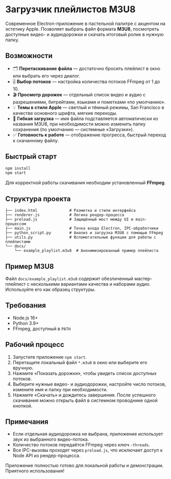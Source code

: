 # Загрузчик плейлистов M3U8

Современное Electron-приложение в пастельной палитре с акцентом на эстетику Apple. Позволяет выбрать файл формата **M3U8**, посмотреть доступные видео- и аудиодорожки и скачать итоговый ролик в нужную папку.

## Возможности

- 🗂️ **Перетаскивание файла** — достаточно бросить плейлист в окно или выбрать его через диалог.
- 🎚️ **Выбор потоков** — настройка количества потоков FFmpeg от 1 до 10.
- 🎬 **Просмотр дорожек** — отдельный список видео и аудио с разрешениями, битрейтами, языками и пометками «по умолчанию».
- 💡 **Темы в стиле Apple** — светлый и тёмный режимы, San Francisco в качестве основного шрифта, мягкие переходы.
- 💾 **Гибкая загрузка** — имя файла подставляется автоматически из названия M3U8, при необходимости можно изменить папку сохранения (по умолчанию — системные «Загрузки»).
- ✅ **Готовность к работе** — отображение прогресса, быстрый переход к скачанному файлу.

## Быстрый старт

```bash
npm install
npm start
```

Для корректной работы скачивания необходим установленный **FFmpeg**.

## Структура проекта

```
├── index.html              # Разметка и стили интерфейса
├── renderer.js             # Логика рендер-процесса
├── preload.js              # Защищённый мост между UI и main-процессом
├── main.js                 # Точка входа Electron, IPC-обработчики
├── python_script.py        # Анализ и загрузка M3U8 с помощью FFmpeg
├── utils.py                # Вспомогательные функции для работы с плейлистами
└── docs/
    └── example_playlist.m3u8  # Анонимизированный пример плейлиста
```

## Пример M3U8

Файл `docs/example_playlist.m3u8` содержит обезличенный мастер-плейлист с несколькими вариантами качества и наборами аудио. Используйте его как образец структуры.

## Требования

- Node.js 16+
- Python 3.9+
- FFmpeg, доступный в `PATH`

## Рабочий процесс

1. Запустите приложение `npm start`.
2. Перетащите локальный файл `*.m3u8` в окно или выберите его вручную.
3. Нажмите «Показать дорожки», чтобы увидеть список доступных потоков.
4. Выберите нужные видео- и аудиодорожки, настройте число потоков, измените имя и папку при необходимости.
5. Нажмите «Скачать» и дождитесь завершения. После успешного скачивания можно открыть файл в системном проводнике одной кнопкой.

## Примечания

- Если отдельная аудиодорожка не выбрана, приложение использует звук из выбранного видео-потока.
- Количество потоков передаётся FFmpeg через ключ `-threads`.
- Все IPC-вызовы проходят через `preload.js`, что исключает доступ к Node API из рендер-процесса.

Приложение полностью готово для локальной работы и демонстрации. Приятного использования!
